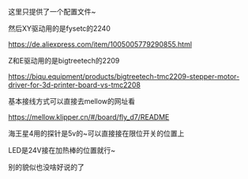 这里只提供了一个配置文件~

然后XY驱动用的是fysetc的2240

https://de.aliexpress.com/item/1005005779290855.html

Z和E驱动用的是bigtreetech的2209

https://biqu.equipment/products/bigtreetech-tmc2209-stepper-motor-driver-for-3d-printer-board-vs-tmc2208

基本接线方式可以直接去mellow的网址看

https://mellow.klipper.cn/#/board/fly_d7/README

海王星4用的探针是5v的~可以直接接在限位开关的位置上

LED是24V接在加热棒的位置就行~

别的貌似也没啥好说的了
